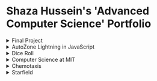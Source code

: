 # Shaza Hussein's 'Advanced Computer Science' Portfolio

<details>
  <summary>Final Project</summary>
  In this project, I employed the Binary Search Tree data structures in order to create a fun game to help fellow students decide what they should invent this summer based off of one of my favorite childhood shoes, Phineas and Ferb. Throughout this project, I consolidated my ability to build and implements trees. The tree is traversed based on user input to questions until a leaf of 'invention' is reached. I challenge I encountered when creating this project was figuring out how to convert the tree into a usable interface. To solve this problem, I first problem solved on my own and then consulted with classmates on how to effeciently convert the tree into an interface. This interaction is what sparked the idea of implementing scenes based on booleans. The code for this is as follows:
  
     ```Java
 if (s.equals("Build an Animal Translator"))
    {
      one=true;
      introSlide=false;
    } else if (s.equals("Create a Beach in your Backyard"))
    {
      two=true;
      introSlide=false;
    } else if (s.equals("Start an Aglet Awareness Campaign"))
    {
      three=true;
      introSlide=false;
    } else if (s.equals("Build a Mix-and-Match Machine"))
    {
      four=true;
      introSlide=false;
    } else {
      current=current.getLeft();
    }
  }

```
</details>
<details>
  <summary>Webpage</summary>
      
A source of pride in the development of this project was being able to explore both HTML and CSS for the first time. I learned how to manipulate both images and texts within these languages. Nothing in the creation of this webpage was particularly difficult, but I did learn how to make an image opaque when the mouse hovers over it. Here is a snippet of that code:

    <div class="w3-container">
        <img src="group.jpg" id="cent" class="w3-opacity w3-hover-opacity-off" alt="Norway" style="width:50%">
        <h3> To kick off the day, students met with Governor Dayton to share their vision for the future of Minnesota. </h3>
        <img src="dayton.jpg" id="cent" class="w3-opacity w3-hover-opacity-off" alt="Norway" style="width:50%">
    </div>
    
  </details>
      <details>
  <summary>AutoZone Lighting in Java </summary>
  
A source of pride in the development of this project was being able to revisit the mousePressed() method and utilize a lot of randomly generated variables. I created the random lightning strikes by creating a while loop that randomly generated ints for the x and y variables. A challenge that I encountered, but later figured out, was how to randomly generate a background color each time the mouse was pressed. Here is the sample of my code that randomly generated ints:
  
  ```Java
void draw() {
    background(255);
    while (endX < 300) {
        endX = startX + (int)(Math.random() * 19) - 9;
        endY = startY + (int)((Math.random() * 10));
        line(startX, startY, endX, endY);
        startX = endX;
        startY = endY;
    }
    while (end2X < 300) {
        end2X = start2X + (int)(Math.random() * 19) - 9;
        end2Y = start2Y + (int)((Math.random() * 10));
        line(start2X, start2Y, end2X, end2Y);
        start2X = end2X;
        start2Y = end2Y;
    }
}

```
  </details>
<details>
  <summary>AutoZone Lightning in JavaScript</summary>
  
A source of pride in the development of this code, was being able to explore JavaScript for the first time. I learned about some of the similarities and differences between Java and JavaScript. I was able to rewrite parts of my code so that it would have the same functionality as the Java version. Through exploration, I learned how to create a random background color that is constantly changing, butI struggled to make the colors change with the mousePressed() method.
  </details>


<details>
  <summary>Dice Roll </summary>
  
    A source of pride in the development of this code was being able to create all of the Dice objects and have them each display a different number everytime the mouse was pressed. A challenge that I encountered when writing this code was being able to randomly generate a different type of die for each object. I solved this issue by creating a roll() method that randomly generated an int from 1-6. This int was then used to create a die with the corresponding value. Here is a snippet of that code:
  
  ```Java
   void roll(){ // ur code here
  m = (int)(Math.random()*6)+1;
  }
  void show()  {
     fill(#BDBDBD);
    rect(x, y, 50, 50);
    if (m == 1) {
      noStroke();
      fill(#FF9700 );
      ellipse( x+25, y+25, 6, 6);
    }
    if ( m == 2) { 
      fill (#E8CA53); 
      noStroke();
      ellipse( x+16, y+25, 6, 6); 
      ellipse( x+32, y+25, 6, 6);
  }
  ...
  }
  
  ```
    
   </details>
    
<details>
  <summary>Computer Science at MIT </summary>
  https://docs.google.com/presentation/d/e/2PACX-1vSr-_JrrET3n5xBaLSEZix7rZ2E2e36VktTxQe9m339OE6w0e5tl992_AbKmIOQKuY9DkCQBhBwAzbo/pub?start=true&loop=true&delayms=10000)
  </details>
  
<details> 
  <summary>Chemotaxis</summary>
  
  A source of pride in the development of this code was being able to successfully create bacteria objects that followed the mouse when clicked. This was a struggle at first, but through some collaboration I was able to figure out the process. I ended up creating a boolean variable called followMouse. If this variable was true and the x position of the bacteria was greater than the x position of the mouse, then the bacteria would move in a random path towards the mouse. This is thought process that is displayed throughout my code below:

```Java
   void follow()
   {
     if (followMouse == true && get(bacX,bacY) != color(0,255,0))
     {
       if(bacX > mouseX){
         bacX = bacX + (int)(Math.random()*(-5)+1);
       }else {
         bacX = bacX + (int)(Math.random()*(5)-1);
       }
       if(bacY > mouseY){
         bacY = bacY + (int)(Math.random()*(-5)+1);
       }else {
         bacY = bacY + (int)(Math.random()*(5)-1);
       }  
     }
     if(followMouse == true && get(bacX,bacY) == color(0,255,0))
     {
       followMouse = false;
     }

   }
   ```
   </details>
<details>
  <summary>Starfield</summary>
 
 A source of pride in the development of this code was being able to successfully implement a piece a code that I have found on the Processing API. Through collaboartion with both peers and some instruction from my teacher, I was able to succesfully have the star object move across the screen. Here is a snippet of that code:

```Java
  void star(float x, float y, float radius1, float radius2, int npoints)
  {
    float angle = TWO_PI / npoints;
    float halfAngle = angle/2.0;
    beginShape();
    for (float a = 0; a < TWO_PI; a += angle) {
      float sx = x + cos(a) * radius2;
      float sy = y + sin(a) * radius2;
      vertex(sx, sy);
      sx = x + cos(a+halfAngle) * radius1;
      sy = y + sin(a+halfAngle) * radius1;
      vertex(sx, sy);
    }
    endShape(CLOSE);
  }
}
```
</details>
